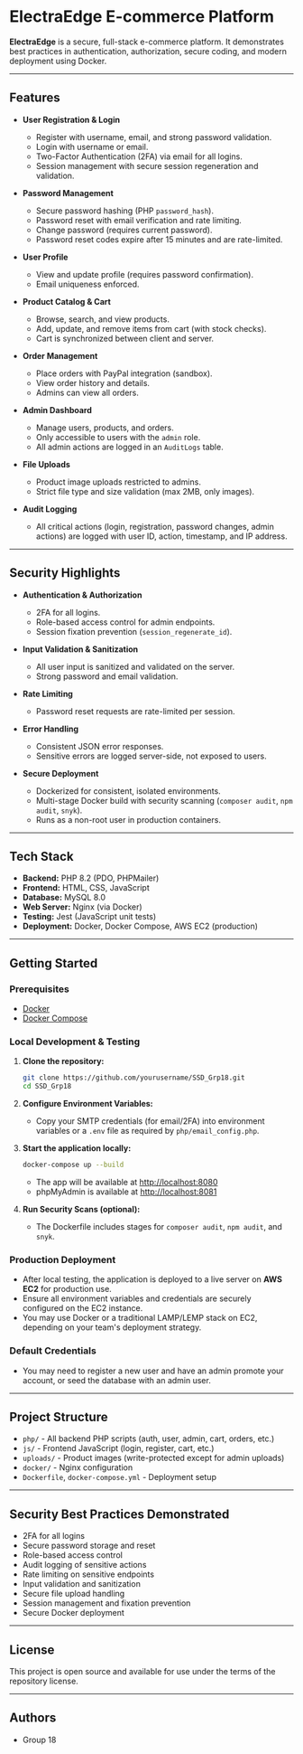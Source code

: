 # ElectraEdge E-commerce Platform

**ElectraEdge** is a secure, full-stack e-commerce platform. It demonstrates best practices in authentication, authorization, secure coding, and modern deployment using Docker.

---

## Features

- **User Registration & Login**
  - Register with username, email, and strong password validation.
  - Login with username or email.
  - Two-Factor Authentication (2FA) via email for all logins.
  - Session management with secure session regeneration and validation.

- **Password Management**
  - Secure password hashing (PHP `password_hash`).
  - Password reset with email verification and rate limiting.
  - Change password (requires current password).
  - Password reset codes expire after 15 minutes and are rate-limited.

- **User Profile**
  - View and update profile (requires password confirmation).
  - Email uniqueness enforced.

- **Product Catalog & Cart**
  - Browse, search, and view products.
  - Add, update, and remove items from cart (with stock checks).
  - Cart is synchronized between client and server.

- **Order Management**
  - Place orders with PayPal integration (sandbox).
  - View order history and details.
  - Admins can view all orders.

- **Admin Dashboard**
  - Manage users, products, and orders.
  - Only accessible to users with the `admin` role.
  - All admin actions are logged in an `AuditLogs` table.

- **File Uploads**
  - Product image uploads restricted to admins.
  - Strict file type and size validation (max 2MB, only images).

- **Audit Logging**
  - All critical actions (login, registration, password changes, admin actions) are logged with user ID, action, timestamp, and IP address.

---

## Security Highlights

- **Authentication & Authorization**
  - 2FA for all logins.
  - Role-based access control for admin endpoints.
  - Session fixation prevention (`session_regenerate_id`).

- **Input Validation & Sanitization**
  - All user input is sanitized and validated on the server.
  - Strong password and email validation.

- **Rate Limiting**
  - Password reset requests are rate-limited per session.

- **Error Handling**
  - Consistent JSON error responses.
  - Sensitive errors are logged server-side, not exposed to users.

- **Secure Deployment**
  - Dockerized for consistent, isolated environments.
  - Multi-stage Docker build with security scanning (`composer audit`, `npm audit`, `snyk`).
  - Runs as a non-root user in production containers.

---

## Tech Stack

- **Backend:** PHP 8.2 (PDO, PHPMailer)
- **Frontend:** HTML, CSS, JavaScript
- **Database:** MySQL 8.0
- **Web Server:** Nginx (via Docker)
- **Testing:** Jest (JavaScript unit tests)
- **Deployment:** Docker, Docker Compose, AWS EC2 (production)

---

## Getting Started

### Prerequisites

- [Docker](https://www.docker.com/get-started)
- [Docker Compose](https://docs.docker.com/compose/)

### Local Development & Testing

1. **Clone the repository:**
   ```bash
   git clone https://github.com/yourusername/SSD_Grp18.git
   cd SSD_Grp18
   ```

2. **Configure Environment Variables:**
   - Copy your SMTP credentials (for email/2FA) into environment variables or a `.env` file as required by `php/email_config.php`.

3. **Start the application locally:**
   ```bash
   docker-compose up --build
   ```
   - The app will be available at [http://localhost:8080](http://localhost:8080)
   - phpMyAdmin is available at [http://localhost:8081](http://localhost:8081)

4. **Run Security Scans (optional):**
   - The Dockerfile includes stages for `composer audit`, `npm audit`, and `snyk`.

### Production Deployment

- After local testing, the application is deployed to a live server on **AWS EC2** for production use.
- Ensure all environment variables and credentials are securely configured on the EC2 instance.
- You may use Docker or a traditional LAMP/LEMP stack on EC2, depending on your team's deployment strategy.

### Default Credentials

- You may need to register a new user and have an admin promote your account, or seed the database with an admin user.

---

## Project Structure

- `php/` - All backend PHP scripts (auth, user, admin, cart, orders, etc.)
- `js/` - Frontend JavaScript (login, register, cart, etc.)
- `uploads/` - Product images (write-protected except for admin uploads)
- `docker/` - Nginx configuration
- `Dockerfile`, `docker-compose.yml` - Deployment setup

---

## Security Best Practices Demonstrated

- 2FA for all logins
- Secure password storage and reset
- Role-based access control
- Audit logging of sensitive actions
- Rate limiting on sensitive endpoints
- Input validation and sanitization
- Secure file upload handling
- Session management and fixation prevention
- Secure Docker deployment

---

## License

This project is open source and available for use under the terms of the repository license.

---

## Authors

- Group 18 